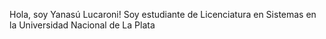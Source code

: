 Hola, soy Yanasú Lucaroni! Soy estudiante de Licenciatura en Sistemas en la Universidad Nacional de La Plata


<!---
YanasuLucaroni/YanasuLucaroni is a ✨ special ✨ repository because its `README.md` (this file) appears on your GitHub profile.
You can click the Preview link to take a look at your changes.
--->
